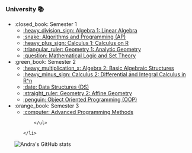 ### University 📚

<ul>
    <li>:closed_book: Semester 1
        <ul>
            <li>
                <a href="https://github.com/andrapavel/Algebra-1">
                    :heavy_division_sign: Algebra 1: Linear Algebra
                </a>
            </li>
            <li>
                <a href=https://github.com/andrapavel/Algorithms-and-Programming.git>
                    :snake: Algorithms and Programming (AP)
                </a>
            </li>
            <li>
                <a href="https://github.com/andrapavel/Calculus-1">
                    :heavy_plus_sign: Calculus 1: Calculus on R
                </a>
            </li>
             <li>
                <a href="https://github.com/andrapavel/Geometry-1">
                    :triangular_ruler: Geometry 1: Analytic Geometry
                </a>
            </li>
             <li>
                <a href="https://github.com/andrapavel/Mathematical-Logic-and-Set-Theory">
                    :question: Mathematical Logic and Set Theory
                </a>
            </li>
        </ul>
  </li>
    <li>:green_book: Semester 2
        <ul>
            <li>
                <a href="https://github.com/andrapavel/Algebra-2">
                    :heavy_multiplication_x: Algebra 2: Basic Algebraic Structures
                </a>
            </li>
        </ul>
        <ul>
            <li>
                <a href="https://github.com/andrapavel/Calculus-2">
                    :heavy_minus_sign: Calculus 2: Differential and Integral Calculus in R^n
                </a>
            </li>
        </ul>
        <ul>
            <li>
                <a href="https://github.com/andrapavel/Data-Structures.git">
                    :date: Data Structures (DS)
                </a>
            </li>
        </ul>
        <ul>
            <li>
                <a href="https://github.com/andrapavel/Geometry-2">
                    :straight_ruler: Geometry 2: Affine Geometry
                </a>
            </li>
        </ul>
         <ul>
            <li>
                <a href="https://github.com/andrapavel/Object-Oriented-Programming.git">
                    :penguin: Object Oriented Programming (OOP)
                </a>
            </li>
        </ul>
    </li>
    <li>:orange_book: Semester 3
        <ul>
            <li>
                <a href="https://github.com/andrapavel/Algebra-1">
                    :computer: Advanced Programming Methods
                </a>
            </li>
        
        </ul>
        
    </li>
</ul>

![Andra's GitHub stats](https://github-readme-stats.vercel.app/api?username=andrapavel&show_icons=true&theme=cobalt)
